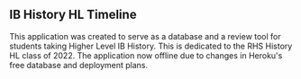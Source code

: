 ## IB History HL Timeline

This application was created to serve as a database and a review tool for students taking Higher Level IB History. This is dedicated to the RHS History HL class of 2022. The application now offline due to changes in Heroku's free database and deployment plans.
